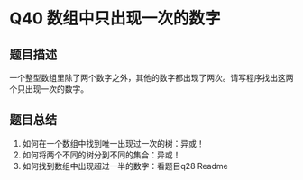# Q40 数组中只出现一次的数字
## 题目描述
一个整型数组里除了两个数字之外，其他的数字都出现了两次。请写程序找出这两个只出现一次的数字。

## 题目总结
1. 如何在一个数组中找到唯一出现过一次的树：异或！
2. 如何将两个不同的树分到不同的集合：异或！
3. 如何找到数组中出现超过一半的数字：看题目q28 Readme


